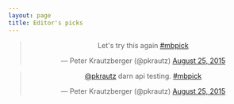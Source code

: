 ```yaml
---
layout: page
title: Editor's picks
---
```


<blockquote class="twitter-tweet" align="center" width="500"><p lang="en" dir="ltr">Let&#39;s try this again <a href="https://twitter.com/hashtag/mbpick?src=hash">#mbpick</a></p>&mdash; Peter Krautzberger (@pkrautz) <a href="https://twitter.com/pkrautz/status/636264091762454528">August 25, 2015</a></blockquote>
<script async src="//platform.twitter.com/widgets.js" charset="utf-8"></script>
<blockquote class="twitter-tweet" align="center" width="500"><p lang="in" dir="ltr"><a href="https://twitter.com/pkrautz">@pkrautz</a> darn api testing. <a href="https://twitter.com/hashtag/mbpick?src=hash">#mbpick</a></p>&mdash; Peter Krautzberger (@pkrautz) <a href="https://twitter.com/pkrautz/status/636257700343582720">August 25, 2015</a></blockquote>
<script async src="//platform.twitter.com/widgets.js" charset="utf-8"></script>
